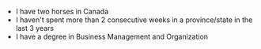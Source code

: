 * I have two horses in Canada
* I haven't spent more than 2 consecutive weeks in a province/state in the last 3 years
* I have a degree in Business Management and Organization 
